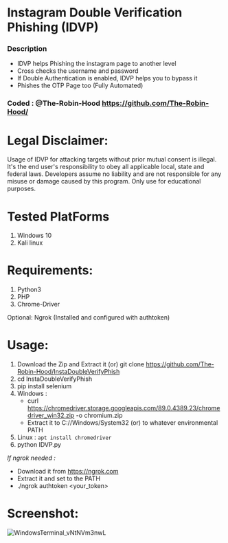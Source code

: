 # Instagram Double Verification Phishing (IDVP)
### Description
- IDVP helps Phishing the instagram page to another level 
- Cross checks the username and password
- If Double Authentication is enabled, IDVP helps you to bypass it 
- Phishes the OTP Page too (Fully Automated)

### Coded : @The-Robin-Hood https://github.com/The-Robin-Hood/

# Legal Disclaimer:
Usage of IDVP for attacking targets without prior mutual consent is illegal. It's the end user's responsibility to obey all applicable local, state and federal laws. Developers assume no liability and are not responsible for any misuse or damage caused by this program. Only use for educational purposes.

# Tested PlatForms
1. Windows 10
2. Kali linux

# Requirements:
1. Python3
2. PHP
3. Chrome-Driver 

Optional: Ngrok (Installed and configured with authtoken)

# Usage:
1. Download the Zip and Extract it (or) 
   git clone https://github.com/The-Robin-Hood/InstaDoubleVerifyPhish
2. cd InstaDoubleVerifyPhish
3. pip install selenium
4. Windows : 
   -  curl https://chromedriver.storage.googleapis.com/89.0.4389.23/chromedriver_win32.zip -o chromium.zip
   -  Extract it to C://Windows/System32 (or) to whatever environmental PATH 
5. Linux   : `apt install chromedriver`
6. python IDVP.py

*If ngrok needed :*
- Download it from https://ngrok.com 
- Extract it and set to the PATH
- ./ngrok authtoken <your_token>

# Screenshot:
![WindowsTerminal_vNtNVm3nwL](https://user-images.githubusercontent.com/32297581/110362562-6df9b400-8067-11eb-91c2-4a9cb582aaed.png)
